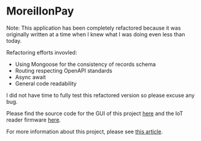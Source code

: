 # MoreillonPay

Note: This application has been completely refactored because it was originally written at a time when I knew what I was doing even less than today.

Refactoring efforts invovled:

- Using Mongoose for the consistency of records schema
- Routing respecting OpenAPI standards
- Async await
- General code readability

I did not have time to fully test this refactored version so please excuse any bug.

Please find the source code for the GUI of this project [here](https://github.com/maximemoreillon/moreillon_pay_front) and the IoT reader firmware [here](https://github.com/maximemoreillon/moreillon_pay_reader).

For more information about this project, please see [this article](https://articles.maximemoreillon.com/articles/133).
